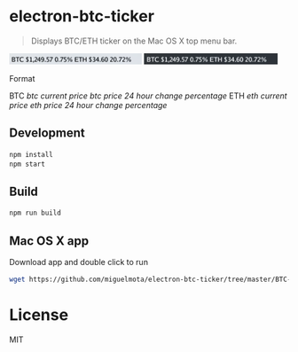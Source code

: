 # electron-btc-ticker

> Displays BTC/ETH ticker on the Mac OS X top menu bar.

<img src="./screenshot.png" height="20" />
<img src="./screenshot_dark.png" height="20" />

Format

BTC *btc current price* *btc price 24 hour change percentage* ETH *eth current price* *eth price 24 hour change percentage*

## Development

```bash
npm install
npm start
```

## Build

```bash
npm run build
```

## Mac OS X app

Download app and double click to run

```bash
wget https://github.com/miguelmota/electron-btc-ticker/tree/master/BTC-ETH%20Ticker-darwin-x64/BTC-ETH%20Ticker.app
```

# License

MIT

